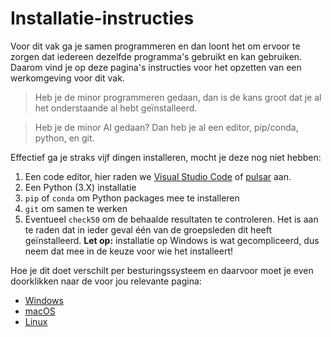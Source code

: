 # Installatie-instructies

Voor dit vak ga je samen programmeren en dan loont het om ervoor te zorgen dat iedereen dezelfde programma's gebruikt en kan gebruiken. Daarom vind je op deze pagina's instructies voor het opzetten van een werkomgeving voor dit vak.

> Heb je de minor programmeren gedaan, dan is de kans groot dat je al het onderstaande al hebt geïnstalleerd.

> Heb je de minor AI gedaan? Dan heb je al een editor, pip/conda, python, en git.

Effectief ga je straks vijf dingen installeren, mocht je deze nog niet hebben:

1. Een code editor, hier raden we [Visual Studio Code](https://code.visualstudio.com/) of [pulsar](https://pulsar-edit.dev/) aan.
1. Een Python (3.X) installatie
1. `pip` of `conda` om Python packages mee te installeren
1. `git` om samen te werken
1. Eventueel `check50` om de behaalde resultaten te controleren. Het is aan te raden dat in ieder geval één van de groepsleden dit heeft geïnstalleerd. **Let op:** installatie op Windows is wat gecompliceerd, dus neem dat mee in de keuze voor wie het installeert!

Hoe je dit doet verschilt per besturingssysteem en daarvoor moet je even doorklikken naar de voor jou relevante pagina:

- [Windows](/installatie/windows)
- [macOS](/installatie/macos)
- [Linux](/installatie/linux)
